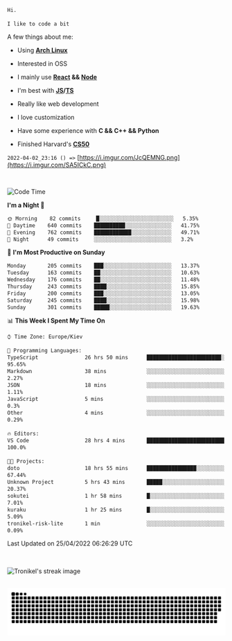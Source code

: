 ```
Hi.

I like to code a bit
```

A few things about me:

-   Using **[Arch Linux](https://archlinux.org/)**

-   Interested in OSS

-   I mainly use **[React](https://reactjs.org/) && [Node](https://nodejs.org/en/)**

-   I'm best with **[JS](https://www.javascript.com/)/[TS](https://www.typescriptlang.org/)**

-   Really like web development

-   I love customization

-   Have some experience with **C && C++ && Python**

-   Finished Harvard's **[CS50](https://cs50.harvard.edu)**

`2022-04-02_23:16 () =>` [https://i.imgur.com/JcQEMNG.png](https://i.imgur.com/SA5ICkC.png)

<br>

<!--START_SECTION:waka-->
![Code Time](http://img.shields.io/badge/Code%20Time-559%20hrs%2055%20mins-blue)

**I'm a Night 🦉** 

```text
🌞 Morning    82 commits     █░░░░░░░░░░░░░░░░░░░░░░░░   5.35% 
🌆 Daytime    640 commits    ██████████░░░░░░░░░░░░░░░   41.75% 
🌃 Evening    762 commits    ████████████░░░░░░░░░░░░░   49.71% 
🌙 Night      49 commits     ░░░░░░░░░░░░░░░░░░░░░░░░░   3.2%

```
📅 **I'm Most Productive on Sunday** 

```text
Monday       205 commits    ███░░░░░░░░░░░░░░░░░░░░░░   13.37% 
Tuesday      163 commits    ██░░░░░░░░░░░░░░░░░░░░░░░   10.63% 
Wednesday    176 commits    ██░░░░░░░░░░░░░░░░░░░░░░░   11.48% 
Thursday     243 commits    ████░░░░░░░░░░░░░░░░░░░░░   15.85% 
Friday       200 commits    ███░░░░░░░░░░░░░░░░░░░░░░   13.05% 
Saturday     245 commits    ████░░░░░░░░░░░░░░░░░░░░░   15.98% 
Sunday       301 commits    █████░░░░░░░░░░░░░░░░░░░░   19.63%

```


📊 **This Week I Spent My Time On** 

```text
⌚︎ Time Zone: Europe/Kiev

💬 Programming Languages: 
TypeScript               26 hrs 50 mins      ████████████████████████░   95.65% 
Markdown                 38 mins             ░░░░░░░░░░░░░░░░░░░░░░░░░   2.27% 
JSON                     18 mins             ░░░░░░░░░░░░░░░░░░░░░░░░░   1.11% 
JavaScript               5 mins              ░░░░░░░░░░░░░░░░░░░░░░░░░   0.3% 
Other                    4 mins              ░░░░░░░░░░░░░░░░░░░░░░░░░   0.29%

🔥 Editors: 
VS Code                  28 hrs 4 mins       █████████████████████████   100.0%

🐱‍💻 Projects: 
doto                     18 hrs 55 mins      ████████████████░░░░░░░░░   67.44% 
Unknown Project          5 hrs 43 mins       █████░░░░░░░░░░░░░░░░░░░░   20.37% 
sokutei                  1 hr 58 mins        █░░░░░░░░░░░░░░░░░░░░░░░░   7.01% 
kuraku                   1 hr 25 mins        █░░░░░░░░░░░░░░░░░░░░░░░░   5.09% 
tronikel-risk-lite       1 min               ░░░░░░░░░░░░░░░░░░░░░░░░░   0.09%

```


 Last Updated on 25/04/2022 06:26:29 UTC
<!--END_SECTION:waka-->

<br>

<p><img align="center" src="https://github-readme-streak-stats.herokuapp.com/?user=Tronikelis&theme=dark" alt="Tronikel's streak image" /></p>

<br>

<img title="" src="https://raw.githubusercontent.com/Tronikelis/Tronikelis/output/github-contribution-grid-snake.svg" alt="very cool snake thingey" data-align="left">
